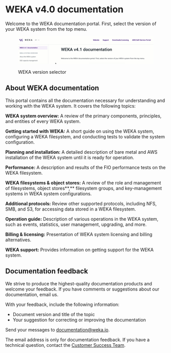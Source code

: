 # WEKA v4.0 documentation

Welcome to the WEKA documentation portal. First, select the version of your WEKA system from the top menu.

<figure><img src=".gitbook/assets/version_selector.gif" alt=""><figcaption><p>WEKA version selector</p></figcaption></figure>

## About WEKA documentation

This portal contains all the documentation necessary for understanding and working with the WEKA system. It covers the following topics:

**WEKA system overview:** A review of the primary components, principles, and entities of every WEKA system.

**Getting started with WEKA:** A short guide on using the WEKA system, configuring a WEKA filesystem, and conducting tests to validate the system configuration.

**Planning and installation:** A detailed description of bare metal and AWS installation of the WEKA system until it is ready for operation.

**Performance:** A description and results of the FIO performance tests on the WEKA filesystem.

**WEKA filesystems & object stores:** A review of the role and management of filesystems, object stores**,** filesystem groups, and key-management systems in WEKA system configurations.

**Additional protocols:** Review other supported protocols, including NFS, SMB, and S3, for accessing data stored in a WEKA filesystem.

**Operation guide:** Description of various operations in the WEKA system, such as events, statistics, user management, upgrading, and more.

**Billing & licensing:** Presentation of WEKA system licensing and billing alternatives.

**WEKA support:** Provides information on getting support for the WEKA system.

## Documentation feedback

We strive to produce the highest-quality documentation products and welcome your feedback. If you have comments or suggestions about our documentation, email us.

With your feedback, include the following information:

* Document version and title of the topic
* Your suggestion for correcting or improving the documentation

Send your messages to [documentation@weka.io](mailto:documentation@weka.io).

The email address is only for documentation feedback. If you have a technical question, contact the [Customer Success Team](support/getting-support-for-your-weka-system.md).
